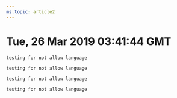 ```yaml
---
ms.topic: article2
---
```

# Tue, 26 Mar 2019 03:41:44 GMT

```CSHARP
testing for not allow language
```
```csharp4
testing for not allow language
```
```csharp44
testing for not allow language
```
```csharp6
testing for not allow language
```
